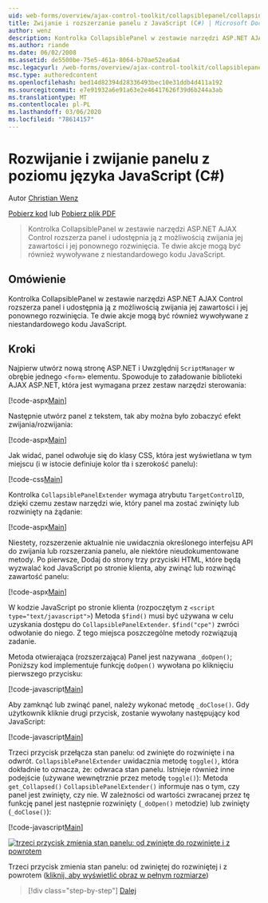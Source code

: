 ```yaml
---
uid: web-forms/overview/ajax-control-toolkit/collapsiblepanel/collapsing-and-expanding-a-panel-from-javascript-cs
title: Zwijanie i rozszerzanie panelu z JavaScript (C#) | Microsoft Docs
author: wenz
description: Kontrolka CollapsiblePanel w zestawie narzędzi ASP.NET AJAX Control rozszerza panel i udostępnia ją z możliwością zwijania jej zawartości i rozszerzania jej...
ms.author: riande
ms.date: 06/02/2008
ms.assetid: de5500be-75e5-461a-8064-b70ae52ea6a4
msc.legacyurl: /web-forms/overview/ajax-control-toolkit/collapsiblepanel/collapsing-and-expanding-a-panel-from-javascript-cs
msc.type: authoredcontent
ms.openlocfilehash: bed14d82394d28336493bec10e31ddb4d411a192
ms.sourcegitcommit: e7e91932a6e91a63e2e46417626f39d6b244a3ab
ms.translationtype: MT
ms.contentlocale: pl-PL
ms.lasthandoff: 03/06/2020
ms.locfileid: "78614157"
---
```

# <a name="collapsing-and-expanding-a-panel-from-javascript-c"></a>Rozwijanie i zwijanie panelu z poziomu języka JavaScript (C#)

Autor [Christian Wenz](https://github.com/wenz)

[Pobierz kod](https://download.microsoft.com/download/8/a/a/8aab3c3e-de6f-463f-805c-5fda567eef6e/CollapsiblePanel1.cs.zip) lub [Pobierz plik PDF](https://download.microsoft.com/download/b/6/a/b6ae89ee-df69-4c87-9bfb-ad1eb2b23373/collapsiblepanel1CS.pdf)

> Kontrolka CollapsiblePanel w zestawie narzędzi ASP.NET AJAX Control rozszerza panel i udostępnia ją z możliwością zwijania jej zawartości i jej ponownego rozwinięcia. Te dwie akcje mogą być również wywoływane z niestandardowego kodu JavaScript.

## <a name="overview"></a>Omówienie

Kontrolka CollapsiblePanel w zestawie narzędzi ASP.NET AJAX Control rozszerza panel i udostępnia ją z możliwością zwijania jej zawartości i jej ponownego rozwinięcia. Te dwie akcje mogą być również wywoływane z niestandardowego kodu JavaScript.

## <a name="steps"></a>Kroki

Najpierw utwórz nową stronę ASP.NET i Uwzględnij `ScriptManager` w obrębie jednego `<form>` elementu. Spowoduje to załadowanie biblioteki AJAX ASP.NET, która jest wymagana przez zestaw narzędzi sterowania:

[!code-aspx[Main](collapsing-and-expanding-a-panel-from-javascript-cs/samples/sample1.aspx)]

Następnie utwórz panel z tekstem, tak aby można było zobaczyć efekt zwijania/rozwijania:

[!code-aspx[Main](collapsing-and-expanding-a-panel-from-javascript-cs/samples/sample2.aspx)]

Jak widać, panel odwołuje się do klasy CSS, która jest wyświetlana w tym miejscu (i w istocie definiuje kolor tła i szerokość panelu):

[!code-css[Main](collapsing-and-expanding-a-panel-from-javascript-cs/samples/sample3.css)]

Kontrolka `CollapsiblePanelExtender` wymaga atrybutu `TargetControlID`, dzięki czemu zestaw narzędzi wie, który panel ma zostać zwinięty lub rozwinięty na żądanie:

[!code-aspx[Main](collapsing-and-expanding-a-panel-from-javascript-cs/samples/sample4.aspx)]

Niestety, rozszerzenie aktualnie nie uwidacznia określonego interfejsu API do zwijania lub rozszerzania panelu, ale niektóre nieudokumentowane metody. Po pierwsze, Dodaj do strony trzy przyciski HTML, które będą wyzwalać kod JavaScript po stronie klienta, aby zwinąć lub rozwinąć zawartość panelu:

[!code-aspx[Main](collapsing-and-expanding-a-panel-from-javascript-cs/samples/sample5.aspx)]

W kodzie JavaScript po stronie klienta (rozpoczętym z `<script type="text/javascript">`) Metoda `$find()` musi być używana w celu uzyskania dostępu do `CollapsiblePanelExtender`. `$find("cpe")` zwróci odwołanie do niego. Z tego miejsca poszczególne metody rozwiązują zadanie.

Metoda otwierająca (rozszerzająca) Panel jest nazywana `_doOpen()`; Poniższy kod implementuje funkcję `doOpen()` wywołana po kliknięciu pierwszego przycisku:

[!code-javascript[Main](collapsing-and-expanding-a-panel-from-javascript-cs/samples/sample6.js)]

Aby zamknąć lub zwinąć panel, należy wykonać metodę `_doClose()`. Gdy użytkownik kliknie drugi przycisk, zostanie wywołany następujący kod JavaScript:

[!code-javascript[Main](collapsing-and-expanding-a-panel-from-javascript-cs/samples/sample7.js)]

Trzeci przycisk przełącza stan panelu: od zwinięte do rozwinięte i na odwrót. `CollapsiblePanelExtender` uwidacznia metodę `toggle()`, która dokładnie to oznacza, że: odwraca stan panelu. Istnieje również inne podejście (używane wewnętrznie przez metodę `toggle()`): Metoda `get_Collapsed()` `CollapsiblePanelExtender()` informuje nas o tym, czy panel jest zwinięty, czy nie. W zależności od wartości zwracanej przez tę funkcję panel jest następnie rozwinięty (`_doOpen()` metodzie) lub zwinięty (`_doClose()`):

[!code-javascript[Main](collapsing-and-expanding-a-panel-from-javascript-cs/samples/sample8.js)]

[![trzeci przycisk zmienia stan panelu: od zwinięte do rozwinięte i z powrotem](collapsing-and-expanding-a-panel-from-javascript-cs/_static/image2.png)](collapsing-and-expanding-a-panel-from-javascript-cs/_static/image1.png)

Trzeci przycisk zmienia stan panelu: od zwiniętej do rozwiniętej i z powrotem ([kliknij, aby wyświetlić obraz w pełnym rozmiarze](collapsing-and-expanding-a-panel-from-javascript-cs/_static/image3.png))

> [!div class="step-by-step"]
> [Dalej](collapsing-and-expanding-a-panel-from-javascript-vb.md)
